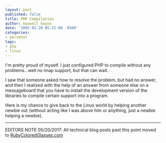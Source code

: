 ```yaml
---
layout: post
published: false
title: PHP Compilation
author: maxwell keyes
date: '2005-02-28 05:22:00 -0500'
categories:
- personal
tags:
- php
- linux
---
```


I'm pretty proud of myself. I just configured PHP to compile without any
problems...well no imap support, but that can wait.

I saw that someone asked how to resolve the problem, but had no answer, and then
I realized with the help of an answer from someone else on a messageboard that
you have to install the development version of the libraries to compile certain
support into a program.

Here is my chance to give back to the Linux world by helping another newbie out
(without acting like I was above him or anything, just a newbie helping a
newbie).

----

EDITORS NOTE 05/20/2017: All technical blog posts past this point moved to
[RubyColoredGlasses.com](http://www.rubycoloredglasses.com/)
